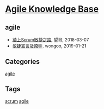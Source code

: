# [Agile Knowledge Base](http://agile.sisopipo.com)

## agile
* [踏上Scrum敏捷之路](/scrum-guide), 望哥, 2018-03-07
* [敏捷宣言及原则](/agile-manifesto), wongoo, 2019-01-21

## Categories

 [agile](/category/agile)

## Tags

 [scrum](/tag/scrum)
 [agile](/tag/agile)
